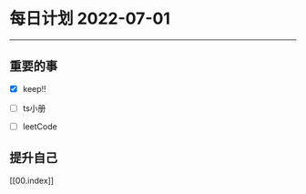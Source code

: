#  每日计划 2022-07-01
---
## 重要的事
- [x]  keep!!
- [ ]  ts小册
- [ ]  leetCode



## 提升自己

  



[[00.index]]








